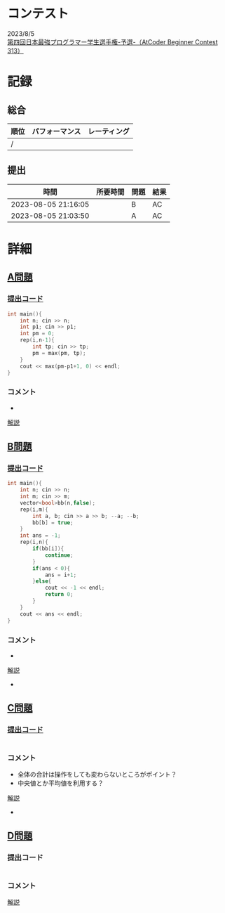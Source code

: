 # コンテスト
2023/8/5<br>
[第四回日本最強プログラマー学生選手権-予選-（AtCoder Beginner Contest 313）](https://atcoder.jp/contests/abc313/tasks/abc313_c)

# 記録
## 総合
|  順位  |  パフォーマンス  | レーティング |
| ---- | ---- | ---- |
|   /   |  |  |

## 提出
|  時間  |  所要時間  |  問題  | 結果 |
| ---- | ---- | ---- | ---- |
| 2023-08-05 21:16:05 |  | B | AC |
| 2023-08-05 21:03:50 |  | A | AC |


# 詳細
## [A問題](https://atcoder.jp/contests/abc313/tasks/abc313_a)
### [提出コード](https://atcoder.jp/contests/abc313/submissions/44259032)
```c++
int main(){
    int n; cin >> n;
    int p1; cin >> p1;
    int pm = 0;
    rep(i,n-1){
        int tp; cin >> tp;
        pm = max(pm, tp);
    }
    cout << max(pm-p1+1, 0) << endl;
}   
```

### コメント

* 

[解説](https://atcoder.jp/contests/abc313/editorial/6900)


## [B問題](https://atcoder.jp/contests/abc313/tasks/abc313_b)
### [提出コード](https://atcoder.jp/contests/abc313/submissions/44271138)
```c++
int main(){
    int n; cin >> n;
    int m; cin >> m;
    vector<bool>bb(n,false);
    rep(i,m){
        int a, b; cin >> a >> b; --a; --b;
        bb[b] = true;
    }
    int ans = -1;
    rep(i,n){
        if(bb[i]){
            continue;
        }
        if(ans < 0){
            ans = i+1;
        }else{
            cout << -1 << endl;
            return 0;
        }
    }
    cout << ans << endl;
}   
```

### コメント

* 

[解説](https://atcoder.jp/contests/abc313/editorial/6906)

* 


## [C問題](https://atcoder.jp/contests/abc313/tasks/abc313_c)
### [提出コード]()

```c++

```

### コメント
* 全体の合計は操作をしても変わらないところがポイント？
* 中央値とか平均値を利用する？

[解説](https://atcoder.jp/contests/abc313/editorial/6901)

* 


## [D問題]()
### 提出コード

```c++

```

### コメント

[解説]()
